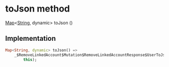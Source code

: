 


# toJson method








[Map](https://api.flutter.dev/flutter/dart-core/Map-class.html)&lt;[String](https://api.flutter.dev/flutter/dart-core/String-class.html), dynamic> toJson
()








## Implementation

```dart
Map<String, dynamic> toJson() =>
    _$RemoveLinkedAccount$Mutation$RemoveLinkedAccountResponse$UserToJson(
        this);
```







